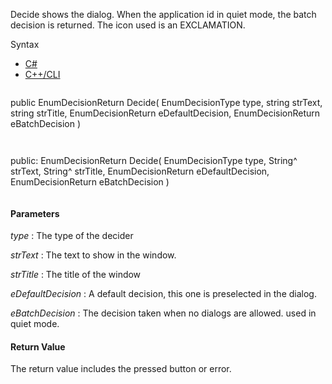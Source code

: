 Decide shows the dialog. When the application id in quiet mode, the batch decision is returned. The icon used is an EXCLAMATION.

Syntax

* [C#](#i-syntax-CS)
* [C++/CLI](#i-syntax-CPP2005)

```
```
public EnumDecisionReturn Decide( 
   EnumDecisionType type,
   string strText,
   string strTitle,
   EnumDecisionReturn eDefaultDecision,
   EnumDecisionReturn eBatchDecision
)
```
```

```
```
public:
EnumDecisionReturn Decide( 
   EnumDecisionType type,
   String^ strText,
   String^ strTitle,
   EnumDecisionReturn eDefaultDecision,
   EnumDecisionReturn eBatchDecision
)
```
```

#### Parameters

*type*
:   The type of the decider

*strText*
:   The text to show in the window.

*strTitle*
:   The title of the window

*eDefaultDecision*
:   A default decision, this one is preselected in the dialog.

*eBatchDecision*
:   The decision taken when no dialogs are allowed. used in quiet mode.

#### Return Value

The return value includes the pressed button or error.

